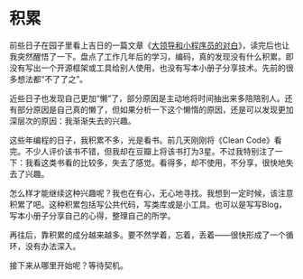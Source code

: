 积累
=====

前些日子在园子里看上吉日的一篇文章《[大领导和小程序员的对白](http://www.cnblogs.com/jirigala/archive/2010/03/31/1701855.html)》，读完后也让我突然醒悟了一下。盘点了工作几年后的学习，编码，真的发现没有什么积累。即没有写出一个开源框架或工具给别人使用，也没有写本小册子分享技术。先前的很多想法都“不了了之”。

近些日子也发现自己更加“懒”了，部分原因是主动地将时间抽出来多陪陪别人。还有部分原因是自己真的懒了，但如果分析一下这个懒惰的原因，还是可以发现更加深层次的原因：我渐渐失去的兴趣。

这些年编程的日子，我积累不多，光是看书。前几天刚刚将《Clean Code》看完。不少人评价该书不错，但我却在豆瓣上将该书打为3星。不过我特别注了一下：我看这类书看的比较多，失去了感觉。看得多，却不使用，不分享，很快地失去了兴趣。

怎么样才能继续这种兴趣呢？我也在有心，无心地寻找。我想到一定时候，该注意积累了吧。这种积累包括写公共代码，写类库或是小工具。也可以是写写Blog，写本小册子分享自己的心得，整理自己的所学。

再往后，靠积累的成分越来越多。要不然学着，忘着，丢着——很快形成了一个循环，没有办法深入。

接下来从哪里开始呢？等待契机。
